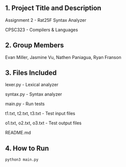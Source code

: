 ## 1. Project Title and Description

   Assignment 2 - Rat25F Syntax Analyzer
   
   CPSC323 - Compilers & Languages

## 2. Group Members

   Evan Miller, Jasmine Vu, Nathen Paniagua, Ryan Franson

## 3. Files Included

   lexer.py - Lexical analyzer

   syntax.py - Syntax analyzer

   main.py - Run tests

   t1.txt, t2.txt, t3.txt - Test input files

   o1.txt, o2.txt, o3.txt - Test output files

   README.md

## 4. How to Run

   `python3 main.py`
